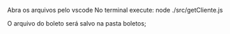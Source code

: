 Abra os arquivos pelo vscode
No terminal execute:
node ./src/getCliente.js


O arquivo do boleto será salvo na pasta boletos;
